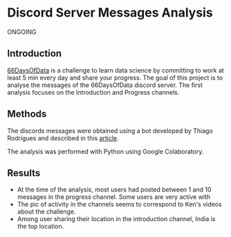 # Discord Server Messages Analysis

ONGOING

## Introduction

[66DaysOfData](https://www.66daysofdata.com/) is a challenge to learn data science by committing to work at least 5 min every day and share your progress. 
The goal of this project is to analyse the messages of the 66DaysOfData discord server. The first analysis focuses on the Introduction and Progress channels. 

## Methods

The discords messages were obtained using a bot developed by Thiago Rodrigues and described in this [article](https://levelup.gitconnected.com/how-to-gather-message-data-using-a-discord-bot-from-scratch-with-python-2fe239da3bcd).

The analysis was performed with Python using Google Colaboratory.

## Results

* At the time of the analysis, most users had posted between 1 and 10 messages in the progress channel. Some users are very active with
* The pic of activity in the channels seems to correspond to Ken's videos about the challenge. 
* Among user sharing their location in the introduction channel, India is the top location. 


 
